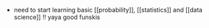 - need to start learning basic [[probability]], [[statistics]] and [[data science]] !! yaya good funskis